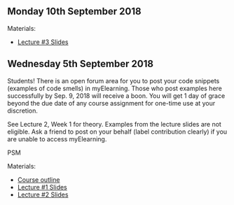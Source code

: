 ## Monday 10th September 2018

Materials:

* [Lecture #3 Slides](https://github.com/uwidcit/COMP3607/blob/master/lecture-3-deck.pdf)

## Wednesday 5th September 2018
Students!
There is an open forum area for you to post your code snippets (examples of code smells) in myElearning. Those who post examples here successfully by Sep. 9, 2018 will receive a boon. You will get 1 day of grace beyond the due date of any course assignment for one-time use at your discretion.

See Lecture 2, Week 1 for theory. Examples from the lecture slides are not eligible.
Ask a friend to post on your behalf (label contribution clearly) if you are unable to access myElearning.

PSM

Materials:

* [Course outline](https://github.com/uwidcit/COMP3607/blob/master/course-outline.pdf)
* [Lecture #1 Slides](https://github.com/uwidcit/COMP3607/blob/master/lecture-1-deck.pdf)
* [Lecture #2 Slides](https://github.com/uwidcit/COMP3607/blob/master/lecture-2-deck.pdf)
